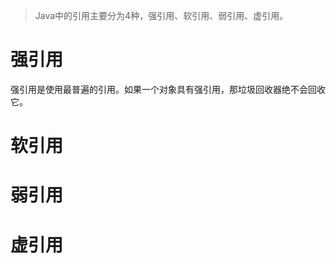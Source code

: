 > Java中的引用主要分为4种，强引用、软引用、弱引用、虚引用。
# 强引用
 强引用是使用最普遍的引用。如果一个对象具有强引用，那垃圾回收器绝不会回收它。
# 软引用


# 弱引用


# 虚引用




